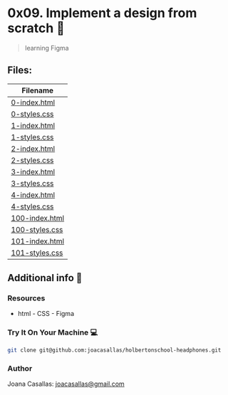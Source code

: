 # 0x09. Implement a design from scratch :girl:

> learning Figma

## Files:

| Filename |
| ------ |
| [0-index.html](https://github.com/joacasallas/holbertonschool-headphones/blob/master/0-index.html)|
| [0-styles.css](https://github.com/joacasallas/holbertonschool-headphones/blob/master/0-styles.css)|
| [1-index.html](https://github.com/joacasallas/holbertonschool-headphones/blob/master/1-index.html)|
| [1-styles.css](https://github.com/joacasallas/holbertonschool-headphones/blob/master/1-styles.css)|
| [2-index.html](https://github.com/joacasallas/holbertonschool-headphones/blob/master/2-index.html)|
| [2-styles.css](https://github.com/joacasallas/holbertonschool-headphones/blob/master/2-styles.css)|
| [3-index.html](https://github.com/joacasallas/holbertonschool-headphones/blob/master/3-index.html)|
| [3-styles.css](https://github.com/joacasallas/holbertonschool-headphones/blob/master/3-styles.css)|
| [4-index.html](https://github.com/joacasallas/holbertonschool-headphones/blob/master/4-index.html)|
| [4-styles.css](https://github.com/joacasallas/holbertonschool-headphones/blob/master/4-styles.css)|
| [100-index.html](https://github.com/joacasallas/holbertonschool-headphones/blob/master/100-index.html)|
| [100-styles.css](https://github.com/joacasallas/holbertonschool-headphones/blob/master/100-styles.css)|
| [101-index.html](https://github.com/joacasallas/holbertonschool-headphones/blob/master/101-index.html)|
| [101-styles.css](https://github.com/joacasallas/holbertonschool-headphones/blob/master/101-styles.css)|

## Additional info :construction:
### Resources

- html - CSS - Figma

### Try It On Your Machine :computer:
```bash
git clone git@github.com:joacasallas/holbertonschool-headphones.git
```

### Author
Joana Casallas: joacasallas@gmail.com
